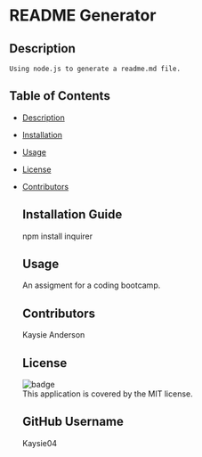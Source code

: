  
  
  # README Generator

  ## Description
    Using node.js to generate a readme.md file.

  ## Table of Contents
- [Description](#description)
- [Installation](#installation)
- [Usage](#usage)
- [License](#license)
- [Contributors](#contributors)

  ## Installation Guide
    npm install inquirer

  ## Usage
    An assigment for a coding bootcamp.

  ## Contributors
    Kaysie Anderson

  ## License   

    ![badge](https://img.shields.io/badge/license-MIT-brightgreen)<br />
    This application is covered by the MIT license. 

  ## GitHub Username
    Kaysie04
  